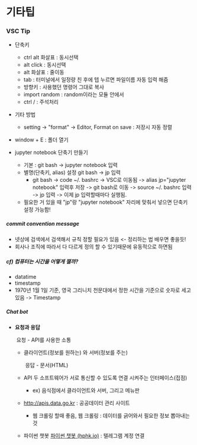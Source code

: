 # 기타팁
### VSC Tip
- 단축키
  - ctrl alt 화살표 : 동시선택
  - alt click : 동시선택
  - alt 화살표 : 줄이동
  - tab : 터미널에서 일정량 친 후에 텝 누르면 파일이름 자동 입력 해줌
  - 방향키 : 사용했던 명령어 그대로 복사
  - import random : random이라는 모듈 안에서
  - ctrl / : 주석처리  
- 기타 방법
  - setting -> "format" -> Editor, Format on save : 저장시 자동 정렬

- window + E : 폴더 열기
- jupyter notebook 단축기 만들기
  - 기본 : git bash -> jupyter notebook 입력
  - 별명(단축키, alias) 설정 git bash -> jp 입력
    - git bash -> code ~/. bashrc -> VSC로 이동됨 -> alias jp="jupyter notebook" 입력후 저장 -> git bash로 이동 -> source ~/. bashrc 입력 -> jp 입력 -> 이제 jp 입력할때마다 실행됨.
  - 필요한 거 있을 때 "jp"랑 "jupyter notebook" 자리에 맞춰서 넣으면 단축키 설정 가능함!
    
  


##### commit convention message

- 넷상에 검색에서 검색해서 규칙 정할 필요가 있음 <- 정리하는 법 배우면 좋을듯!
- 회사나 조직에 따라서 다 다르게 정의 할 수 있기때문에 유동적으로 하면됨


##### cf) 컴퓨터는 시간을 어떻게 잴까?
- datatime
- timestamp
- 1970년 1월 1일 기준, 영국 그리니치 천문대에서 정한 시간을 기준으로 숫자로 세고있음 -> Timestamp

##### Chat bot

- **요청과 응답**

  ​                                                  요청 - API를 사용한 소통

  - 클라이언트(정보를 원하는) 와 서버(정보를 주는) 

    ​                                             응답 - 문서(HTML)

  - API 두 소프트웨어가 서로 통신할 수 있도록 연결 시켜주는 인터페이스(접점)

    - ex) 음식점에서 클라이언트와 서버, 그리고 메뉴판

  - http://apis.data.go.kr : 공공데이터 관리 사이트

    - 웹 크롤링 할때 좋음, 웹 크롤링 : 데이터를 긁어와서 필요한 정보 뽑아내는 것

  - 파이썬 챗봇 [파이썬 챗봇 (hphk.io)](https://py.hphk.io/) : 텔레그램 계정 연결
